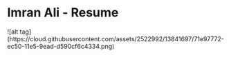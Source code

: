 <h1>Imran Ali - Resume</h1>
![alt tag](https://cloud.githubusercontent.com/assets/2522992/13841697/71e97772-ec50-11e5-9ead-d590cf6c4334.png)
